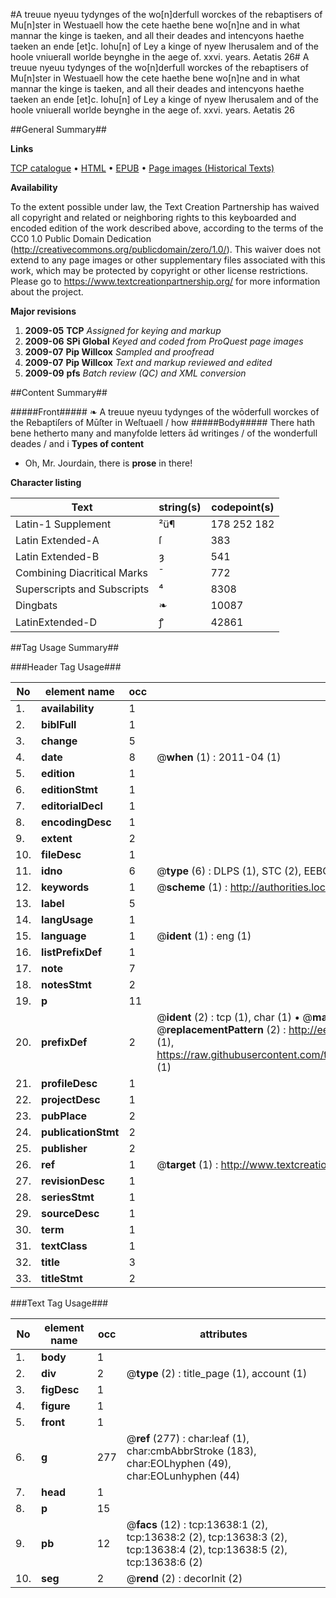 #A treuue nyeuu tydynges of the wo[n]derfull worckes of the rebaptisers of Mu[n]ster in Westuaell how the cete haethe bene wo[n]ne and in what mannar the kinge is taeken, and all their deades and intencyons haethe taeken an ende [et]c. Iohu[n] of Ley a kinge of nyew Iherusalem and of the hoole vniuerall worlde beynghe in the aege of. xxvi. years. Aetatis 26#
A treuue nyeuu tydynges of the wo[n]derfull worckes of the rebaptisers of Mu[n]ster in Westuaell how the cete haethe bene wo[n]ne and in what mannar the kinge is taeken, and all their deades and intencyons haethe taeken an ende [et]c. Iohu[n] of Ley a kinge of nyew Iherusalem and of the hoole vniuerall worlde beynghe in the aege of. xxvi. years. Aetatis 26

##General Summary##

**Links**

[TCP catalogue](http://www.ota.ox.ac.uk/tcp/)  • 
[HTML](http://tei.it.ox.ac.uk/tcp/Texts-HTML/free/A19/A19230.html)  • 
[EPUB](http://tei.it.ox.ac.uk/tcp/Texts-EPUB/free/A19/A19230.epub) • 
[Page images (Historical Texts)](https://historicaltexts.jisc.ac.uk/eebo-99848538e)

**Availability**

To the extent possible under law, the Text Creation Partnership has waived all copyright and related or neighboring rights to this keyboarded and encoded edition of the work described above, according to the terms of the CC0 1.0 Public Domain Dedication (http://creativecommons.org/publicdomain/zero/1.0/). This waiver does not extend to any page images or other supplementary files associated with this work, which may be protected by copyright or other license restrictions. Please go to https://www.textcreationpartnership.org/ for more information about the project.

**Major revisions**

1. __2009-05__ __TCP__ *Assigned for keying and markup*
1. __2009-06__ __SPi Global__ *Keyed and coded from ProQuest page images*
1. __2009-07__ __Pip Willcox__ *Sampled and proofread*
1. __2009-07__ __Pip Willcox__ *Text and markup reviewed and edited*
1. __2009-09__ __pfs__ *Batch review (QC) and XML conversion*

##Content Summary##

#####Front#####
❧ A treuue nyeuu tydynges of the wōderfull worckes of the Rebaptiſers of Mūſter in Weſtuaell / how
#####Body#####
There hath bene hetherto many and manyfolde letters ād writinges / of the wonderfull deades / and i
**Types of content**

  * Oh, Mr. Jourdain, there is **prose** in there!

**Character listing**


|Text|string(s)|codepoint(s)|
|---|---|---|
|Latin-1 Supplement|²ü¶|178 252 182|
|Latin Extended-A|ſ|383|
|Latin Extended-B|ȝ|541|
|Combining             Diacritical Marks|̄|772|
|Superscripts             and Subscripts|⁴|8308|
|Dingbats|❧|10087|
|LatinExtended-D|ꝭ|42861|

##Tag Usage Summary##

###Header Tag Usage###

|No|element name|occ|attributes|
|---|---|---|---|
|1.|__availability__|1||
|2.|__biblFull__|1||
|3.|__change__|5||
|4.|__date__|8| @__when__ (1) : 2011-04 (1)|
|5.|__edition__|1||
|6.|__editionStmt__|1||
|7.|__editorialDecl__|1||
|8.|__encodingDesc__|1||
|9.|__extent__|2||
|10.|__fileDesc__|1||
|11.|__idno__|6| @__type__ (6) : DLPS (1), STC (2), EEBO-CITATION (1), PROQUEST (1), VID (1)|
|12.|__keywords__|1| @__scheme__ (1) : http://authorities.loc.gov/ (1)|
|13.|__label__|5||
|14.|__langUsage__|1||
|15.|__language__|1| @__ident__ (1) : eng (1)|
|16.|__listPrefixDef__|1||
|17.|__note__|7||
|18.|__notesStmt__|2||
|19.|__p__|11||
|20.|__prefixDef__|2| @__ident__ (2) : tcp (1), char (1)  •  @__matchPattern__ (2) : ([0-9\-]+):([0-9IVX]+) (1), (.+) (1)  •  @__replacementPattern__ (2) : http://eebo.chadwyck.com/downloadtiff?vid=$1&page=$2 (1), https://raw.githubusercontent.com/textcreationpartnership/Texts/master/tcpchars.xml#$1 (1)|
|21.|__profileDesc__|1||
|22.|__projectDesc__|1||
|23.|__pubPlace__|2||
|24.|__publicationStmt__|2||
|25.|__publisher__|2||
|26.|__ref__|1| @__target__ (1) : http://www.textcreationpartnership.org/docs/. (1)|
|27.|__revisionDesc__|1||
|28.|__seriesStmt__|1||
|29.|__sourceDesc__|1||
|30.|__term__|1||
|31.|__textClass__|1||
|32.|__title__|3||
|33.|__titleStmt__|2||


###Text Tag Usage###

|No|element name|occ|attributes|
|---|---|---|---|
|1.|__body__|1||
|2.|__div__|2| @__type__ (2) : title_page (1), account (1)|
|3.|__figDesc__|1||
|4.|__figure__|1||
|5.|__front__|1||
|6.|__g__|277| @__ref__ (277) : char:leaf (1), char:cmbAbbrStroke (183), char:EOLhyphen (49), char:EOLunhyphen (44)|
|7.|__head__|1||
|8.|__p__|15||
|9.|__pb__|12| @__facs__ (12) : tcp:13638:1 (2), tcp:13638:2 (2), tcp:13638:3 (2), tcp:13638:4 (2), tcp:13638:5 (2), tcp:13638:6 (2)|
|10.|__seg__|2| @__rend__ (2) : decorInit (2)|

